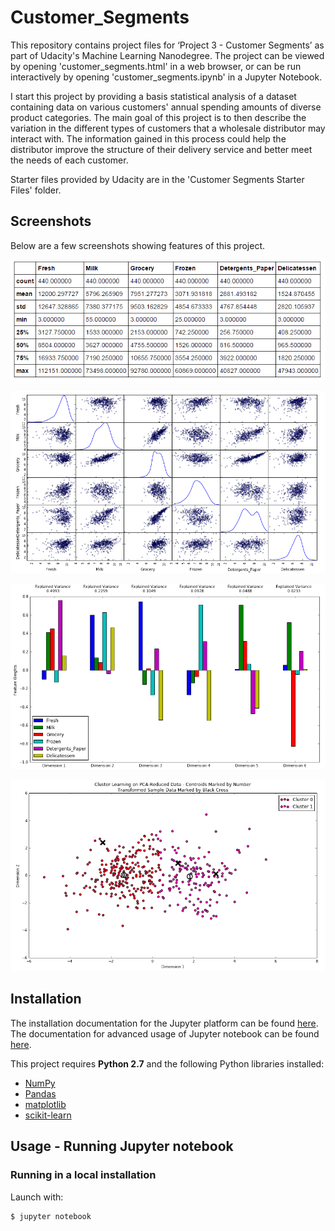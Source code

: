 # Customer_Segments
This repository contains project files for ‘Project 3 - Customer Segments’ as part of Udacity's Machine Learning Nanodegree. The project can be viewed by opening 'customer_segments.html' in a web browser, or can be run interactively by opening 'customer_segments.ipynb' in a Jupyter Notebook.

I start this project by providing a basis statistical analysis of a dataset containing data on various customers' annual spending amounts of diverse product categories. The main goal of this project is to then describe the variation in the different types of customers that a wholesale distributor may interact with. The information gained in this process could help the distributor improve the structure of their delivery service and better meet the needs of each customer.

Starter files provided by Udacity are in the 'Customer Segments Starter Files' folder. 

## Screenshots
Below are a few screenshots showing features of this project.

![](customer_segments_basic_stats.png)

![](customer_segments_scatter_plot.png)

![](customer_segments_explained_variance.png)

![](customer_segments_cluster_learning.png)

## Installation
The installation documentation for the Jupyter platform can be found [here](https://jupyter.readthedocs.io/en/latest/install.html).
The documentation for advanced usage of Jupyter notebook can be found
[here](https://jupyter-notebook.readthedocs.io/en/latest/).


This project requires **Python 2.7** and the following Python libraries installed:

- [NumPy](http://www.numpy.org/)
- [Pandas](http://pandas.pydata.org)
- [matplotlib](http://matplotlib.org/)
- [scikit-learn](http://scikit-learn.org/stable/)


## Usage - Running Jupyter notebook

### Running in a local installation

Launch with:

    $ jupyter notebook
